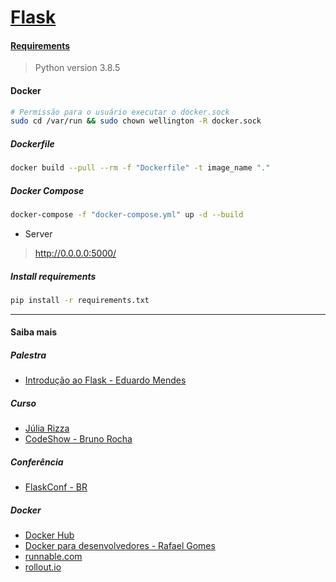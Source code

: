 # [Flask](https://flask.palletsprojects.com/)


#### [Requirements](https://github.com/codinginbrazil/flask/blob/master/requirements.txt)
> Python version 3.8.5
#### Docker
~~~bash
# Permissão para o usuário executar o docker.sock
sudo cd /var/run && sudo chown wellington -R docker.sock
~~~

##### Dockerfile
~~~bash
docker build --pull --rm -f "Dockerfile" -t image_name "."
~~~

##### Docker Compose
~~~bash
docker-compose -f "docker-compose.yml" up -d --build
~~~

* Server
> http://0.0.0.0:5000/

##### Install requirements
~~~bash
pip install -r requirements.txt
~~~

--- 

#### Saiba mais
##### Palestra
* [Introdução ao Flask - Eduardo Mendes](https://www.youtube.com/watch?v=Snxl0T8ugeI)

##### Curso
* [Júlia Rizza](https://www.youtube.com/watch?v=r40pC9kyoj0&list=PL3BqW_m3m6a05ALSBW02qDXmfDKIip2KX)
* [CodeShow - Bruno Rocha](https://www.youtube.com/watch?v=QxPebq0DZoo&list=PLjSf4DcGBdiHcpYGF5vWKBoo32c-xjXuZ)

##### Conferência 
* [FlaskConf - BR](https://www.youtube.com/channel/UCcjcRw_NjYJdW2ZaXsBiDqg/featured)

##### Docker
* [Docker Hub](https://hub.docker.com/_/python?tab=description) 
* [Docker para desenvolvedores - Rafael Gomes](https://leanpub.com/dockerparadesenvolvedores)
* [runnable.com](https://runnable.com/docker/python/docker-compose-with-flask-apps)
* [rollout.io](https://rollout.io/blog/using-docker-compose-for-python-development/)
